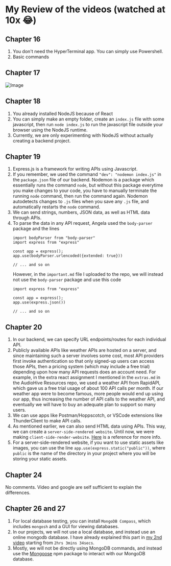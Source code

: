# My Review of the videos (watched at 10x 😂)

## Chapter 16
1. You don't need the HyperTerminal app. You can simply use Powershell.
2. Basic commands

## Chapter 17
![Image](https://i.imgur.com/t9dUWnf.png)

## Chapter 18
1. You already installed NodeJS because of React
2. You can simply make an empty folder, create an `index.js` file with some javascript, then run `node index.js` to run the javascript file outside your browser using the NodeJS runtime. 
3. Currently, we are only experimenting with NodeJS without actually creating a backend project.

## Chapter 19
1. Express.js is a framework for writing APIs using Javascript. 
2. If you remember, we used the command `"dev": "nodemon index.js"` in the `package.json` file of our backend. Nodemon is a package which essentially runs the command `node`, but without this package everytime you make changes to your code, you have to manually terminate the running `node` command, then run the command again. Nodemon autodetects changes to `.js` files when you save any `.js` file, and automatically restarts the `node` command. 
3. We can send strings, numbers, JSON data, as well as HTML data through APIs.
4. To parse the data in any API request, Angela used the `body-parser` package and the lines 
   ```node
   import bodyParser from "body-parser"
   import express from "express"

   const app = express();
   app.use(bodyParser.urlencoded({extended: true}))

   // ... and so on
   ```
   However, in the `important.md` file I uploaded to the repo, we will instead not use the `body-parser` package and use this code
   ```node
   import express from "express"

   const app = express();
   app.use(express.json())

   // ... and so on
   ```

## Chapter 20
1. In our backend, we can specify URL endpoints/routes for each individual API.
2. Publicly available APIs like weather APIs are hosted on a server, and since maintaining such a server involves some cost, most API providers first invoke authentication so that only signed-up users can access those APIs, then a pricing system (which may include a free trial) depending upon how many API requests does an account need. For example, in the extra react assignment I mentioned in the `extras.md` in the AudioHive Resources repo, we used a weather API from RapidAPI, which gave us a free trial usage of about 100 API calls per month. If our weather app were to become famous, more people would end up using our app, thus increasing the number of API calls to the weather API, and eventually we will have to buy an adequate plan to support so many users.
3. We can use apps like Postman/Hoppscotch, or VSCode extensions like ThunderClient to make API calls.
4. As mentioned earlier, we can also send HTML data using APIs. This way, we can create a `server-side-rendered website`. Until now, we were making `client-side-render-website`. [Here](https://www.freecodecamp.org/news/what-exactly-is-client-side-rendering-and-hows-it-different-from-server-side-rendering-bd5c786b340d/) is a reference for more info.
5. For a server-side-rendered website, if you want to use static assets like images, you can use the line `app.use(express.static("public"))`, where `public` is the name of the directory in your project where you will be storing your static assets.

## Chapter 24
No comments. Video and google are self sufficient to explain the differences.

## Chapter 26 and 27
1. For local database testing, you can install `MongoDB Compass`, which includes `mongosh` and a GUI for viewing databases.
2. In our projects, we will not use a local database, and instead use an online mongodb database. I have already explained this part in [my 2nd video](https://youtu.be/ADijbeaXjmM?t=7414) starting from `2hrs 3mins 34secs`. 
3. Mostly, we will not be directly using MongoDB commands, and instead use the [Mongoose](https://www.npmjs.com/package/mongoose) npm package to interact with our MongoDB database. 
